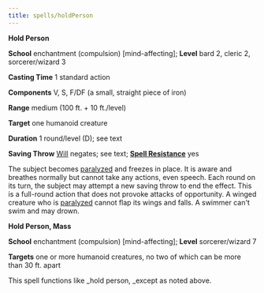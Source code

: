 ```yaml
---
title: spells/holdPerson
---
```

 **Hold Person**

**School** enchantment (compulsion) [mind-affecting]; **Level** bard 2, cleric 2, sorcerer/wizard 3

**Casting Time** 1 standard action

**Components** V, S, F/DF (a small, straight piece of iron)

**Range** medium (100 ft. + 10 ft./level)

**Target** one humanoid creature

**Duration** 1 round/level (D); see text

**Saving Throw** [Will](../combat#_will) negates; see text; **[Spell Resistance](../glossary#_spell-resistance)** yes

The subject becomes [paralyzed](../glossary#_paralyzed) and freezes in place. It is aware and breathes normally but cannot take any actions, even speech. Each round on its turn, the subject may attempt a new saving throw to end the effect. This is a full-round action that does not provoke attacks of opportunity. A winged creature who is [paralyzed](../glossary#_paralyzed) cannot flap its wings and falls. A swimmer can't swim and may drown.

**Hold Person, Mass**

**School** enchantment (compulsion) [mind-affecting]; **Level** sorcerer/wizard 7

**Targets** one or more humanoid creatures, no two of which can be more than 30 ft. apart

This spell functions like _hold person, _except as noted above.


